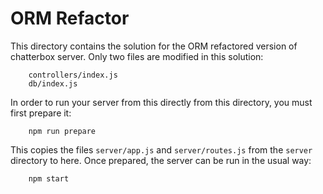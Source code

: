 # ORM Refactor

This directory contains the solution for the ORM refactored version of chatterbox server. Only two files are modified in this solution:

        controllers/index.js
        db/index.js

In order to run your server from this directly from this directory, you must first prepare it:

        npm run prepare

This copies the files `server/app.js` and `server/routes.js` from the `server` directory to here. Once prepared, the server can be run in the usual way:

        npm start
